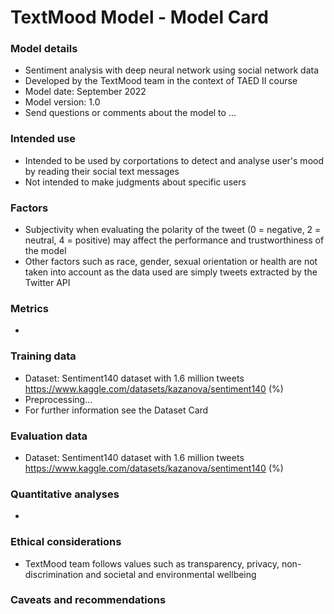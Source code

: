 # TextMood Model - Model Card

### Model details
* Sentiment analysis with deep neural network using social network data
* Developed by the TextMood team in the context of TAED II course
* Model date: September 2022
* Model version: 1.0
* Send questions or comments about the model to ...
### Intended use
* Intended to be used by corportations to detect and analyse user's mood by reading their social text messages
* Not intended to make judgments about specific users
### Factors
* Subjectivity when evaluating the polarity of the tweet (0 = negative, 2 = neutral, 4 = positive) may affect the performance and trustworthiness of the model
* Other factors such as race, gender, sexual orientation or health are not taken into account as the data used are simply tweets extracted by the Twitter API
### Metrics
*
### Training data
* Dataset: Sentiment140 dataset with 1.6 million tweets https://www.kaggle.com/datasets/kazanova/sentiment140 (%)
* Preprocessing...
* For further information see the Dataset Card
### Evaluation data
* Dataset: Sentiment140 dataset with 1.6 million tweets https://www.kaggle.com/datasets/kazanova/sentiment140 (%)
### Quantitative analyses
*
### Ethical considerations
* TextMood team follows values such as transparency, privacy, non-discrimination and societal and environmental wellbeing
### Caveats and recommendations
